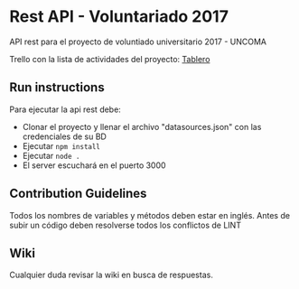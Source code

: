 # Rest API - Voluntariado 2017

API rest para el proyecto de voluntiado universitario 2017  - UNCOMA

Trello con la lista de actividades del proyecto: [Tablero](https://trello.com/b/gpTbvjgA/voluntariado)
## Run instructions

Para ejecutar la api rest debe: 

- Clonar el proyecto y llenar el archivo "datasources.json" con las credenciales de su BD
- Ejecutar `npm install`
- Ejecutar `node .`
- El server escuchará en el puerto 3000

## Contribution Guidelines

Todos los nombres de variables y métodos deben estar en inglés.
Antes de subir un código deben resolverse todos los conflictos de LINT 

## Wiki 

Cualquier duda revisar la wiki en busca de respuestas.
